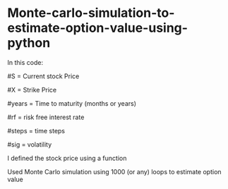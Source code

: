 # Monte-carlo-simulation-to-estimate-option-value-using-python

In this code:

#S = Current stock Price

#X = Strike Price

#years = Time to maturity (months or years)

#rf = risk free interest rate

#steps = time steps

#sig = volatility 
 
I defined the stock price using a function

Used Monte Carlo simulation using 1000 (or any) loops to estimate option value

